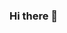 ### Hi there 👋

<!--
**sherryweijuhsu/sherryweijuhsu** is a ✨ _special_ ✨ repository because its `README.md` (this file) appears on your GitHub profile.

Here are some ideas to get you started:

🔭 I’m currently studying Food Science and Statistics in Fu Jen University in Taipei, Taiwan.
- 🌱 I’m currently learning 
- 👯 I’m looking to collaborate on ...
- 🤔 I’m looking for help with ...
- 💬 Ask me about ...
- 📫 How to reach me: Welcome to email me.
- 😄 Pronouns: ...
- ⚡ Fun fact: ...
-->

